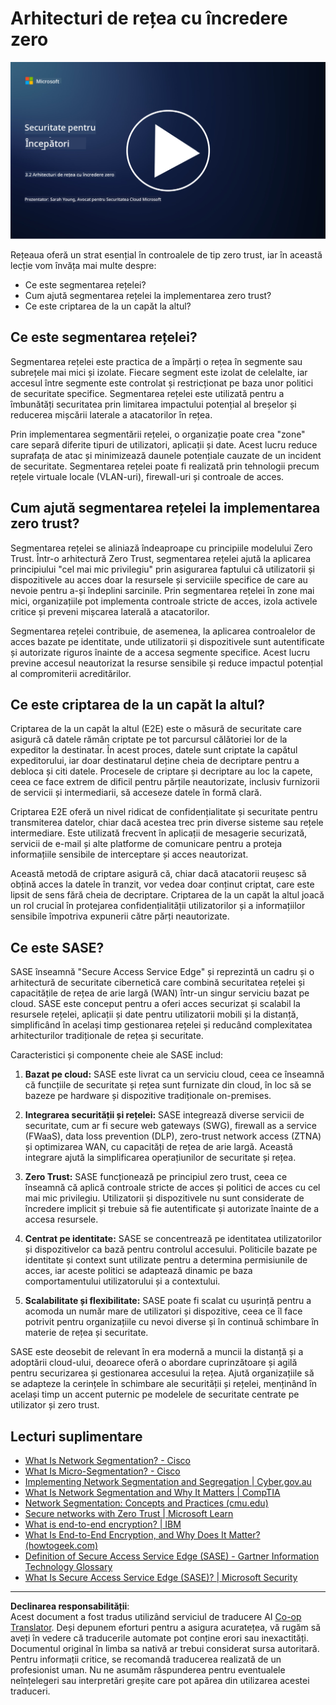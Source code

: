<!--
CO_OP_TRANSLATOR_METADATA:
{
  "original_hash": "680d6e14d9d33fc471c22f44679713f8",
  "translation_date": "2025-09-04T00:41:10+00:00",
  "source_file": "3.2 Networking zero trust architecture.md",
  "language_code": "ro"
}
-->
# Arhitecturi de rețea cu încredere zero

[![Urmărește videoclipul](../../translated_images/3-2_placeholder.b52521a0e93e0e122f19dfbd676c836d3d527c6de1bb28fd7643aa518eae6631.ro.png)](https://learn-video.azurefd.net/vod/player?id=9f425fdb-1c53-4e67-b550-68bdac35df45)

Rețeaua oferă un strat esențial în controalele de tip zero trust, iar în această lecție vom învăța mai multe despre:

- Ce este segmentarea rețelei?  
- Cum ajută segmentarea rețelei la implementarea zero trust?  
- Ce este criptarea de la un capăt la altul?

## Ce este segmentarea rețelei?

Segmentarea rețelei este practica de a împărți o rețea în segmente sau subrețele mai mici și izolate. Fiecare segment este izolat de celelalte, iar accesul între segmente este controlat și restricționat pe baza unor politici de securitate specifice. Segmentarea rețelei este utilizată pentru a îmbunătăți securitatea prin limitarea impactului potențial al breșelor și reducerea mișcării laterale a atacatorilor în rețea.

Prin implementarea segmentării rețelei, o organizație poate crea "zone" care separă diferite tipuri de utilizatori, aplicații și date. Acest lucru reduce suprafața de atac și minimizează daunele potențiale cauzate de un incident de securitate. Segmentarea rețelei poate fi realizată prin tehnologii precum rețele virtuale locale (VLAN-uri), firewall-uri și controale de acces.

## Cum ajută segmentarea rețelei la implementarea zero trust?

Segmentarea rețelei se aliniază îndeaproape cu principiile modelului Zero Trust. Într-o arhitectură Zero Trust, segmentarea rețelei ajută la aplicarea principiului "cel mai mic privilegiu" prin asigurarea faptului că utilizatorii și dispozitivele au acces doar la resursele și serviciile specifice de care au nevoie pentru a-și îndeplini sarcinile. Prin segmentarea rețelei în zone mai mici, organizațiile pot implementa controale stricte de acces, izola activele critice și preveni mișcarea laterală a atacatorilor.

Segmentarea rețelei contribuie, de asemenea, la aplicarea controalelor de acces bazate pe identitate, unde utilizatorii și dispozitivele sunt autentificate și autorizate riguros înainte de a accesa segmente specifice. Acest lucru previne accesul neautorizat la resurse sensibile și reduce impactul potențial al compromiterii acreditărilor.

## Ce este criptarea de la un capăt la altul?

Criptarea de la un capăt la altul (E2E) este o măsură de securitate care asigură că datele rămân criptate pe tot parcursul călătoriei lor de la expeditor la destinatar. În acest proces, datele sunt criptate la capătul expeditorului, iar doar destinatarul deține cheia de decriptare pentru a debloca și citi datele. Procesele de criptare și decriptare au loc la capete, ceea ce face extrem de dificil pentru părțile neautorizate, inclusiv furnizorii de servicii și intermediarii, să acceseze datele în formă clară.

Criptarea E2E oferă un nivel ridicat de confidențialitate și securitate pentru transmiterea datelor, chiar dacă acestea trec prin diverse sisteme sau rețele intermediare. Este utilizată frecvent în aplicații de mesagerie securizată, servicii de e-mail și alte platforme de comunicare pentru a proteja informațiile sensibile de interceptare și acces neautorizat.

Această metodă de criptare asigură că, chiar dacă atacatorii reușesc să obțină acces la datele în tranzit, vor vedea doar conținut criptat, care este lipsit de sens fără cheia de decriptare. Criptarea de la un capăt la altul joacă un rol crucial în protejarea confidențialității utilizatorilor și a informațiilor sensibile împotriva expunerii către părți neautorizate.

## Ce este SASE?

SASE înseamnă "Secure Access Service Edge" și reprezintă un cadru și o arhitectură de securitate cibernetică care combină securitatea rețelei și capacitățile de rețea de arie largă (WAN) într-un singur serviciu bazat pe cloud. SASE este conceput pentru a oferi acces securizat și scalabil la resursele rețelei, aplicații și date pentru utilizatorii mobili și la distanță, simplificând în același timp gestionarea rețelei și reducând complexitatea arhitecturilor tradiționale de rețea și securitate.

Caracteristici și componente cheie ale SASE includ:

1.  **Bazat pe cloud:** SASE este livrat ca un serviciu cloud, ceea ce înseamnă că funcțiile de securitate și rețea sunt furnizate din cloud, în loc să se bazeze pe hardware și dispozitive tradiționale on-premises.
    
2.  **Integrarea securității și rețelei:** SASE integrează diverse servicii de securitate, cum ar fi secure web gateways (SWG), firewall as a service (FWaaS), data loss prevention (DLP), zero-trust network access (ZTNA) și optimizarea WAN, cu capacități de rețea de arie largă. Această integrare ajută la simplificarea operațiunilor de securitate și rețea.
    
3.  **Zero Trust:** SASE funcționează pe principiul zero trust, ceea ce înseamnă că aplică controale stricte de acces și politici de acces cu cel mai mic privilegiu. Utilizatorii și dispozitivele nu sunt considerate de încredere implicit și trebuie să fie autentificate și autorizate înainte de a accesa resursele.
    
4.  **Centrat pe identitate:** SASE se concentrează pe identitatea utilizatorilor și dispozitivelor ca bază pentru controlul accesului. Politicile bazate pe identitate și context sunt utilizate pentru a determina permisiunile de acces, iar aceste politici se adaptează dinamic pe baza comportamentului utilizatorului și a contextului.
    
5.  **Scalabilitate și flexibilitate:** SASE poate fi scalat cu ușurință pentru a acomoda un număr mare de utilizatori și dispozitive, ceea ce îl face potrivit pentru organizațiile cu nevoi diverse și în continuă schimbare în materie de rețea și securitate.
    

SASE este deosebit de relevant în era modernă a muncii la distanță și a adoptării cloud-ului, deoarece oferă o abordare cuprinzătoare și agilă pentru securizarea și gestionarea accesului la rețea. Ajută organizațiile să se adapteze la cerințele în schimbare ale securității și rețelei, menținând în același timp un accent puternic pe modelele de securitate centrate pe utilizator și zero trust.

## Lecturi suplimentare

- [What Is Network Segmentation? - Cisco](https://www.cisco.com/c/en/us/products/security/what-is-network-segmentation.html#~benefits)  
- [What Is Micro-Segmentation? - Cisco](https://www.cisco.com/c/en/us/products/security/what-is-microsegmentation.html)  
- [Implementing Network Segmentation and Segregation | Cyber.gov.au](https://www.cyber.gov.au/resources-business-and-government/maintaining-devices-and-systems/system-hardening-and-administration/network-hardening/implementing-network-segmentation-and-segregation)  
- [What Is Network Segmentation and Why It Matters | CompTIA](https://www.comptia.org/blog/security-awareness-training-network-segmentation)  
- [Network Segmentation: Concepts and Practices (cmu.edu)](https://insights.sei.cmu.edu/blog/network-segmentation-concepts-and-practices/)  
- [Secure networks with Zero Trust | Microsoft Learn](https://learn.microsoft.com/security/zero-trust/deploy/networks?WT.mc_id=academic-96948-sayoung)  
- [What is end-to-end encryption? | IBM](https://www.ibm.com/topics/end-to-end-encryption)  
- [What Is End-to-End Encryption, and Why Does It Matter? (howtogeek.com)](https://www.howtogeek.com/711656/what-is-end-to-end-encryption-and-why-does-it-matter/)  
- [Definition of Secure Access Service Edge (SASE) - Gartner Information Technology Glossary](https://www.gartner.com/en/information-technology/glossary/secure-access-service-edge-sase)  
- [What Is Secure Access Service Edge (SASE)? | Microsoft Security](https://www.microsoft.com/security/business/security-101/what-is-sase?WT.mc_id=academic-96948-sayoung)  

---

**Declinarea responsabilității**:  
Acest document a fost tradus utilizând serviciul de traducere AI [Co-op Translator](https://github.com/Azure/co-op-translator). Deși depunem eforturi pentru a asigura acuratețea, vă rugăm să aveți în vedere că traducerile automate pot conține erori sau inexactități. Documentul original în limba sa nativă ar trebui considerat sursa autoritară. Pentru informații critice, se recomandă traducerea realizată de un profesionist uman. Nu ne asumăm răspunderea pentru eventualele neînțelegeri sau interpretări greșite care pot apărea din utilizarea acestei traduceri.